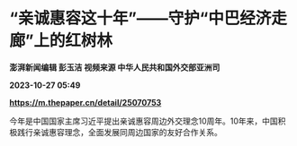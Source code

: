 # “亲诚惠容这十年”——守护“中巴经济走廊”上的红树林
**澎湃新闻编辑 彭玉洁 视频来源 中华人民共和国外交部亚洲司**

**2023-10-27 05:49**

**https://m.thepaper.cn/detail/25070753**

今年是中国国家主席习近平提出亲诚惠容周边外交理念10周年。10年来，中国积极践行亲诚惠容理念，全面发展同周边国家的友好合作关系。